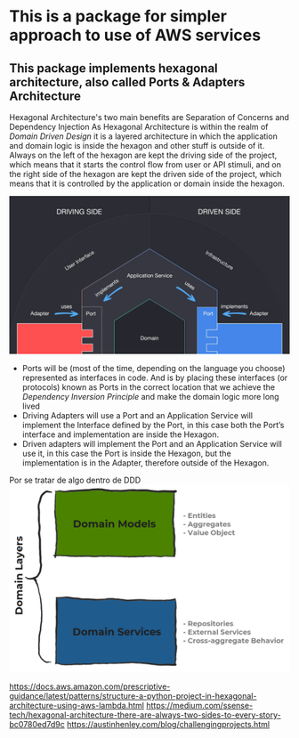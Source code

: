 # This is a package for simpler approach to use of AWS services

## This package implements hexagonal architecture, also called Ports & Adapters Architecture
Hexagonal Architecture's two main benefits are Separation of Concerns and Dependency Injection
As Hexagonal Architecture is within the realm of *Domain Driven Design* it is a layered architecture in which the application and domain logic is inside the hexagon and other stuff is outside of it. Always on the left of the hexagon are kept the driving side of the project, which means that it starts the control flow from user or API stimuli, and on the right side of the hexagon are kept the driven side of the project, which means that it is controlled by the application or domain inside the hexagon.

![alt text](image.png)

- Ports will be (most of the time, depending on the language you choose) represented as interfaces in code. And is by placing these interfaces (or protocols) known as Ports in the correct location that we achieve the *Dependency Inversion Principle* and make the domain logic more long lived
- Driving Adapters will use a Port and an Application Service will implement the Interface defined by the Port, in this case both the Port’s interface and implementation are inside the Hexagon.
- Driven adapters will implement the Port and an Application Service will use it, in this case the Port is inside the Hexagon, but the implementation is in the Adapter, therefore outside of the Hexagon.

Por se tratar de algo dentro de DDD
![alt text](image-1.png)

https://docs.aws.amazon.com/prescriptive-guidance/latest/patterns/structure-a-python-project-in-hexagonal-architecture-using-aws-lambda.html
https://medium.com/ssense-tech/hexagonal-architecture-there-are-always-two-sides-to-every-story-bc0780ed7d9c
https://austinhenley.com/blog/challengingprojects.html